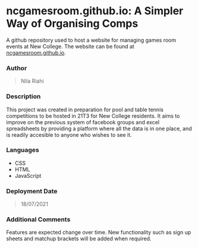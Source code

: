 # ncgamesroom.github.io: A Simpler Way of Organising Comps
A github repository used to host a website for managing games room events at New College. The website can be found at [ncgamesroom.github.io](https://ncgamesroom.github.io).
### Author
> Nila Riahi
### Description
This project was created in preparation for pool and table tennis competitions to be hosted in 21T3 for New College residents. It aims to improve on the previous system of facebook groups and excel spreadsheets by providing a platform where all the data is in one place, and is readily accesible to anyone who wishes to see it.
### Languages
* CSS
* HTML
* JavaScript
### Deployment Date
> 18/07/2021
### Additional Comments
Features are expected change over time. New functionality such as sign up sheets and matchup brackets will be added when required.
